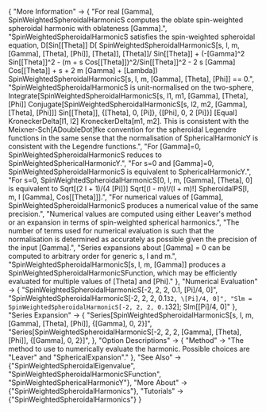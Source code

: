 {
  "More Information" -> {
    "For real \[Gamma], SpinWeightedSpheroidalHarmonicS computes the oblate spin-weighted spheroidal harmonic with oblateness \[Gamma].",
    "SpinWeightedSpheroidalHarmonicS satisfies the spin-weighted spheroidal equation, D[Sin[\[Theta]] D[ SpinWeightedSpheroidalHarmonicS[s, l, m, \[Gamma], \[Theta], \[Phi]], \[Theta]], \[Theta]]/ Sin[\[Theta]] + (-\[Gamma]^2 Sin[\[Theta]]^2 - (m + s Cos[\[Theta]])^2/Sin[\[Theta]]^2 - 2 s \[Gamma] Cos[\[Theta]] + s + 2 m \[Gamma] + \[Lambda]) SpinWeightedSpheroidalHarmonicS[s, l, m, \[Gamma], \[Theta], \[Phi]] == 0.",
    "SpinWeightedSpheroidalHarmonicS is unit-normalised on the two-sphere, Integrate[SpinWeightedSpheroidalHarmonicS[s, l1, m1, \[Gamma], \[Theta], \[Phi]] Conjugate[SpinWeightedSpheroidalHarmonicS[s, l2, m2, \[Gamma], \[Theta], \[Phi]]] Sin[\[Theta]], {\[Theta], 0, \[Pi]}, {\[Phi], 0, 2 \[Pi]}] \[Equal] KroneckerDelta[l1, l2] KroneckerDelta[m1, m2]. This is consistent with the Meixner-Sch\[ADoubleDot]fke convention for the spheroidal Legendre functions in the same sense that the normalisation of SphericalHarmonicY is consistent with the Legendre functions.",
    "For \[Gamma]=0, SpinWeightedSpheroidalHarmonicS reduces to SpinWeightedSphericalHarmonicY.",
    "For s=0 and \[Gamma]=0, SpinWeightedSpheroidalHarmonicS is equivalent to SphericalHarmonicY.",
    "For s=0, SpinWeightedSpheroidalHarmonicS[0, l, m, \[Gamma], \[Theta], 0] is equivalent to Sqrt[(2 l + 1)/(4 \[Pi])] Sqrt[(l - m)!/(l + m)!] SpheroidalPS[l, m, I \[Gamma], Cos[\[Theta]]].",
    "For numerical values of \[Gamma], SpinWeightedSpheroidalHarmonicS produces a numerical value of the same precision.",
    "Numerical values are computed using either Leaver's method or an expansion in terms of spin-weighted spherical harmonics.",
    "The number of terms used for numerical evaluation is such that the normalisation is determined as accurately as possible given the precision of the input \[Gamma].",
    "Series expansions about \[Gamma] = 0 can be computed to arbitrary order for generic s, l and m.",
    "SpinWeightedSpheroidalHarmonicS[s, l, m, \[Gamma]] produces a SpinWeightedSpheroidalHarmonicSFunction, which may be efficiently evaluated for multiple values of \[Theta] and \[Phi]."
    },
  "Numerical Evaluation" -> {
    "SpinWeightedSpheroidalHarmonicS[-2, 2, 2, 0.1, \[Pi]/4, 0]",
    "SpinWeightedSpheroidalHarmonicS[-2, 2, 2, 0.1`32, \[Pi]/4, 0]",
    "Slm = SpinWeightedSpheroidalHarmonicS[-2, 2, 2, 0.1`32]; Slm[\[Pi]/4, 0]"
    },
  "Series Expansion" -> {
    "Series[SpinWeightedSpheroidalHarmonicS[s, l, m, \[Gamma], \[Theta], \[Phi]], {\[Gamma], 0, 2}]",
    "Series[SpinWeightedSpheroidalHarmonicS[-2, 2, 2, \[Gamma], \[Theta], \[Phi]], {\[Gamma], 0, 2}]",
    },
  "Option Descriptions" -> {
    "Method" -> "The method to use to numerically evaluate the harmonic. Possible choices are \"Leaver\" and \"SphericalExpansion\"."
   },
  "See Also" -> {"SpinWeightedSpheroidalEigenvalue", "SpinWeightedSpheroidalHarmonicSFunction", "SpinWeightedSphericalHarmonicY"},
  "More About" -> {"SpinWeightedSpheroidalHarmonics"},
  "Tutorials" -> {"SpinWeightedSpheroidalHarmonics"}
}